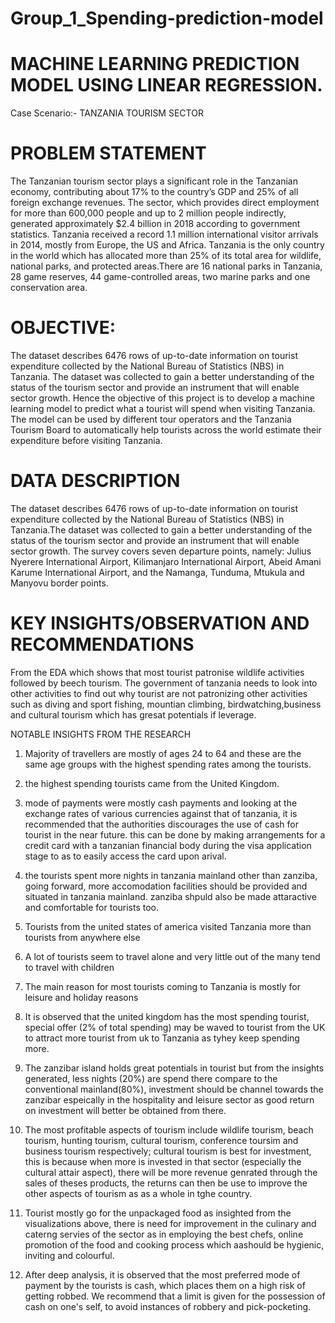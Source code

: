 # Group_1_Spending-prediction-model

# MACHINE LEARNING PREDICTION MODEL USING LINEAR REGRESSION.
Case Scenario:- TANZANIA TOURISM SECTOR

# PROBLEM STATEMENT
   The Tanzanian tourism sector plays a significant role in the Tanzanian economy, contributing about 17% to the country’s GDP and 25% of all foreign exchange revenues. The sector, which provides direct employment for more than 600,000 people and up to 2 million people indirectly, generated approximately $2.4 billion in 2018 according to government statistics. Tanzania received a record 1.1 million international visitor arrivals in 2014, mostly from Europe, the US and Africa. Tanzania is the only country in the world which has allocated more than 25% of its total area for wildlife, national parks, and protected areas.There are 16 national parks in Tanzania, 28 game reserves, 44 game-controlled areas, two marine parks and one conservation area.
      
# OBJECTIVE:
   The dataset describes 6476 rows of up-to-date information on tourist expenditure collected by the National Bureau of Statistics (NBS) in Tanzania. The dataset was collected to gain a better understanding of the status of the tourism sector and provide an instrument that will enable sector growth.
      Hence the objective of this project is to develop a machine learning model to predict what a tourist will spend when visiting Tanzania. The model can be used by different tour operators and the Tanzania Tourism Board to automatically help tourists across the world estimate their expenditure before visiting Tanzania.

# DATA DESCRIPTION
   The dataset describes 6476 rows of up-to-date information on tourist expenditure collected by the National Bureau of Statistics (NBS) in Tanzania.The dataset was collected to gain a better understanding of the status of the tourism sector and provide an instrument that will enable sector growth. The survey covers seven departure points, namely: Julius Nyerere International Airport, Kilimanjaro International Airport, Abeid Amani Karume International Airport, and the Namanga, Tunduma, Mtukula and Manyovu border points.

# KEY INSIGHTS/OBSERVATION AND RECOMMENDATIONS 
From the EDA which shows that most tourist patronise wildlife activities followed by beech tourism. The government of tanzania needs to look into other activities to find out why tourist are not patronizing other activities such as diving and sport fishing, mountian climbing, birdwatching,business and cultural tourism which has gresat potentials if leverage.

NOTABLE INSIGHTS FROM THE RESEARCH
1. Majority of travellers are mostly of ages 24 to 64 and these are the same age groups with the highest spending rates among the tourists.

2. the highest spending tourists came from the United Kingdom.

3. mode of payments were mostly cash payments and looking at the exchange rates of various currencies against that of tanzania, it is recommended that the authorities discourages the use of cash for tourist in the near future. this can be done by making arrangements for a credit card with a tanzanian financial body during the visa application stage to as to easily access the card upon arival.

4. the tourists spent more nights in tanzania mainland other than zanziba, going forward, more accomodation facilities should be provided and situated in tanzania mainland. zanziba shpuld also be made attaractive and comfortable for tourists too.
5. Tourists from the united states of america visited Tanzania more than tourists from anywhere else
6. A lot of tourists seem to travel alone and very little out of the many tend to travel with children
7. The main reason for most tourists coming to Tanzania is mostly for leisure and holiday reasons


1. It is observed that the united kingdom has the most spending tourist, special offer (2% of total spending) may be waved to tourist from the UK to attract more tourist from uk to Tanzania as tyhey keep spending more.

2. The zanzibar island holds great potentials in tourist but from the insights generated, less nights (20%) are spend there compare to the conventional mainland(80%), investment should be channel towards the zanzibar espeically in the hospitality and leisure sector as good return on investment will better be obtained from there.

3. The most profitable aspects of tourism include wildlife tourism, beach tourism, hunting tourism, cultural tourism, conference toursim and business tourism respectively; cultural tourism is best for investment, this is because when more is invested in that sector (especially the cultural attair aspect), there will be more revenue genrated through the sales of  theses products, the returns can then be use to improve the other aspects of tourism as as a whole in tghe country.

4. Tourist mostly go for the unpackaged food as insighted from the visualizations above, there is need for improvement in the culinary and caterng servies of the sector as in employing the best chefs, online promotion of the food and cooking process which aashould be hygienic, inviting and colourful.

5. After deep analysis, it is observed that the most preferred mode of payment by the tourists is cash, which places them on a high risk of getting robbed. We recommend that a limit is given for the possession of cash on one's self, to avoid instances of robbery and pick-pocketing.
